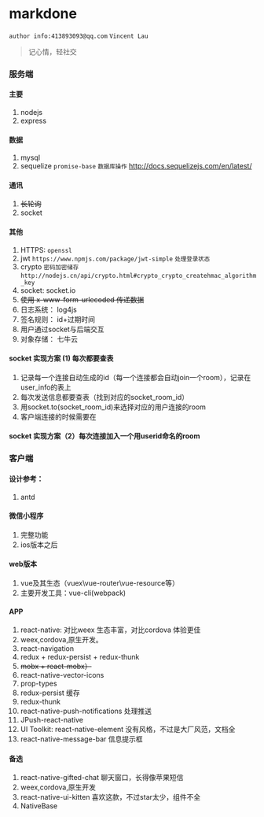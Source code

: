# markdone
`author info:413893093@qq.com` 
 `Vincent Lau`
> 记心情，轻社交

### 服务端
####	主要
1.	nodejs	
2.	express

####	数据 
1.	mysql 
2.	sequelize `promise-base`  `数据库操作`  http://docs.sequelizejs.com/en/latest/

#### 通讯
1. ~~长轮询~~
2. socket

####	其他
1.	HTTPS: `openssl`
2.	jwt `https://www.npmjs.com/package/jwt-simple` `处理登录状态` 
3.	crypto `密码加密储存` `http://nodejs.cn/api/crypto.html#crypto_crypto_createhmac_algorithm_key` 
4. socket: socket.io
5. ~~使用 x-www-form-urlecoded 传递数据~~
6. 日志系统： log4js
7. 签名规则： id+过期时间
8. 用户通过socket与后端交互
9. 对象存储： 七牛云

#### socket 实现方案 (1) 每次都要查表
1. 记录每一个连接自动生成的id（每一个连接都会自动join一个room），记录在user_info的表上
2. 每次发送信息都要查表（找到对应的socket_room_id）
3. 用socket.to(socket_room_id)来选择对应的用户连接的room
4. 客户端连接的时候需要在

#### socket 实现方案（2）每次连接加入一个用userid命名的room


### 客户端
####	设计参考：
1.	antd

####	微信小程序
1.	完整功能
2. ios版本之后

####	web版本
1.	vue及其生态（vuex\vue-router\vue-resource等）
2. 主要开发工具：vue-cli(webpack)

####	APP
1.	react-native: 对比weex 生态丰富，对比cordova 体验更佳
2. weex,cordova,原生开发。
3. react-navigation
4. redux + redux-persist + redux-thunk 
5. ~~mobx + react-mobx）~~
6. react-native-vector-icons 
7. prop-types
8. redux-persist 缓存
9. redux-thunk
10. react-native-push-notifications 处理推送
11. JPush-react-native
12. UI Toolkit: react-native-element 没有风格，不过是大厂风范，文档全
13. react-native-message-bar 信息提示框
#### 备选
1. react-native-gifted-chat 聊天窗口，长得像苹果短信
2. weex,cordova,原生开发
3. react-native-ui-kitten 喜欢这款，不过star太少，组件不全
4. NativeBase